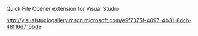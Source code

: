 Quick File Opener extension for Visual Studio

http://visualstudiogallery.msdn.microsoft.com/e9f7375f-4097-4b31-8dcb-48f16d715bde
